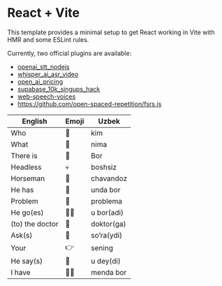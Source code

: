 # React + Vite

This template provides a minimal setup to get React working in Vite with HMR and some ESLint rules.

Currently, two official plugins are available:

- [openai_stt_nodejs](https://platform.openai.com/docs/guides/speech-to-text/quickstart?lang=node)
- [whisper_ai_asr_video](https://www.youtube.com/watch?v=_spinzpEeFM)
- [open_ai_pricing](https://openai.com/api/pricing/)
- [supabase_10k_singups_hack](https://www.youtube.com/watch?v=5T0SpSvptQ0)
- [web-speech-voices](https://github.com/HadrienGardeur/web-speech-recommended-voices?tab=readme-ov-file)
- https://github.com/open-spaced-repetition/fsrs.js

| English         | Emoji | Uzbek      |
| --------------- | ----- | ---------- |
| Who             | 👥    | kim        |
| What            | 🤔    | nima       |
| There is        | 📍    | Bor        |
| Headless        | 💀    | boshsiz    |
| Horseman        | 🐴    | chavandoz  |
| He has          | 👫    | unda bor   |
| Problem         | 🤕    | problema   |
| He go(es)       | 🚶‍♂️    | u bor(adi) |
| (to) the doctor | 🏥    | doktor(ga) |
| Ask(s)          | 💬    | so’ra(ydi) |
| Your            | 👉    | sening     |
| He say(s)       | 💬    | u dey(di)  |
| I have          | 🙋‍♂️    | menda bor  |


